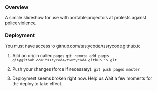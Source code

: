 ### Overview

A simple slideshow for use with portable projectors at protests against
police violence.


### Deployment

You must have access to github.com/tastycode/tastycode.github.io

1. Add an origin called `pages` `git remote add pages
   git@github.com:tastycode/tastycode.github.io.git`
2. Push your changes (force if necessary). `git push pages master`

3. Deployment seems broken right now. Help us
Wait a few moments for the deploy to take effect.

